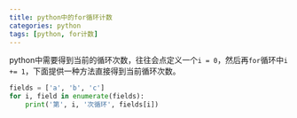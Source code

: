 ```yaml
---
title: python中的for循环计数
categories: python
tags: [python, for计数]
---
```


python中需要得到当前的循环次数，往往会点定义一个`i = 0`，然后再`for`循环中`i += 1`，下面提供一种方法直接得到当前循环次数。

<!-- more -->

```python
fields = ['a', 'b', 'c']
for i, field in enumerate(fields):
    print('第', i, '次循环', fields[i])
```

